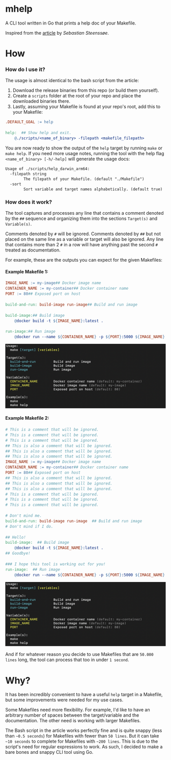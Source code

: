 # mhelp
A CLI tool written in Go that prints a help doc of your Makefile.

Inspired from the [article](https://medium.com/@vildmedpap/make-your-makefile-user-friendly-create-a-custom-make-help-target-88c9ef130879) by *Sebastian Steenssøe*.

# How
### How do I use it?
The usage is almost identical to the bash script from the article:
1) Download the release binaries from this repo (or build them yourself).
2) Create a `scripts` folder at the root of your repo and place the downloaded binaries there.
3) Lastly, assuming your Makefile is found at your repo's root, add this to your Makefile:
```Makefile
.DEFAULT_GOAL := help

help:  ## Show help and exit.
    @./scripts/<name_of_binary> -filepath <makefile_filepath>
```

You are now ready to show the output of the `help` target by running `make` or `make help`. If you need more usage notes, running the tool with the help flag `<name_of_binary> [-h/-help]` will generate the usage docs:
```text
Usage of ./scripts/help_darwin_arm64:
  -filepath string
    	The filepath of your Makefile. (default "./Makefile")
  -sort
    	Sort variable and target names alphabetically. (default true)
```

### How does it work?
The tool captures and processes any line that contains a comment denoted by the `##` sequence and organizing them into the sections `Target(s)` and `Variable(s)`.

Comments denoted by `#` will be ignored. Comments denoted by `##` but not placed on the same line as a variable or target will also be ignored. Any line that contains more than 2 `#` in a row  will have anything past the second `#` treated as documentation.

For example, these are the outputs you can expect for the given Makefiles:

#### Example Makefile 1:
```Makefile
IMAGE_NAME := my-image## Docker image name
CONTAINER_NAME := my-container## Docker container name
PORT := 80## Exposed port on host

build-and-run: build-image run-image## Build and run image

build-image:## Build image
    @docker build -t ${IMAGE_NAME}:latest .

run-image:## Run image
    @docker run --name ${CONTAINER_NAME} -p ${PORT}:5000 ${IMAGE_NAME}:latest
```
[![](docs/images/test_makefile1.png)](docs/images/test_makefile1.png)

#### Example Makefile 2:
```Makefile
# This is a comment that will be ignored.
# This is a comment that will be ignored.
# This is a comment that will be ignored.
## This is also a comment that will be ignored.
## This is also a comment that will be ignored.
## This is also a comment that will be ignored.
IMAGE_NAME := my-image## Docker image name
CONTAINER_NAME := my-container## Docker container name
PORT := 80## Exposed port on host
## This is also a comment that will be ignored.
## This is also a comment that will be ignored.
## This is also a comment that will be ignored.
# This is a comment that will be ignored.
# This is a comment that will be ignored.
# This is a comment that will be ignored.

# Don't mind me.
build-and-run: build-image run-image  ## Build and run image
# Don't mind if I do.

## Hello!
build-image:  ## Build image
    @docker build -t ${IMAGE_NAME}:latest .
## Goodbye!

### I hope this tool is working out for you!
run-image:  ## Run image
    @docker run --name ${CONTAINER_NAME} -p ${PORT}:5000 ${IMAGE_NAME}:latest
```
[![](docs/images/test_makefile2.png)](docs/images/test_makefile2.png)

And if for whatever reason you decide to use Makefiles that are `50.000 lines` long, the tool can process that too in under `1 second`.


# Why?
It has been incredibly convenient to have a useful `help` target in a Makefile, but some improvements were needed for my use cases.

Some Makefiles need more flexibility. For example, I'd like to have an arbitrary number of spaces between the target/variable and the documentation. The other need is working with larger Makefiles.

The Bash script in the article works perfectly fine and is quite snappy (less than `~0.5 seconds`) for Makefiles with fewer than `50 lines`. But it can take `~10 seconds` to complete for Makefiles with `~200 lines`. This is due to the script's need for regular expressions to work. As such, I decided to make a bare bones and snappy CLI tool using Go.
